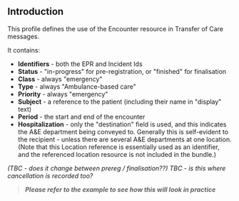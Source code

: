 ## Introduction
This profile defines the use of the Encounter resource in Transfer of Care messages.

It contains:

 - **Identifiers** - both the EPR and Incident Ids
 - **Status** - "in-progress" for pre-registration, or "finished" for finalisation
 - **Class** - always "emergency"
 - **Type** - always "Ambulance-based care"
 - **Priority** - always "emergency"
 - **Subject** - a reference to the patient (including their name in "display" text)
 - **Period** - the start and end of the encounter
 - **Hospitalization** - only the "destination" field is used, and this indicates the A&E department being conveyed to. Generally this is self-evident to the recipient - unless there are several A&E departments at one location. (Note that this Location reference is essentially used as an identifier, and the referenced location resource is not included in the bundle.)

*(TBC - does it change between prereg / finalisation??)*
*TBC - is this where cancellation is recorded too?*

>***Please refer to the example to see how this will look in practice***